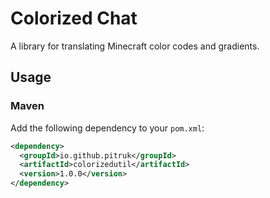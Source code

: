 # Colorized Chat

A library for translating Minecraft color codes and gradients.

## Usage

### Maven

Add the following dependency to your `pom.xml`:

```xml
<dependency>
  <groupId>io.github.pitruk</groupId>
  <artifactId>colorizedutil</artifactId>
  <version>1.0.0</version>
</dependency>
